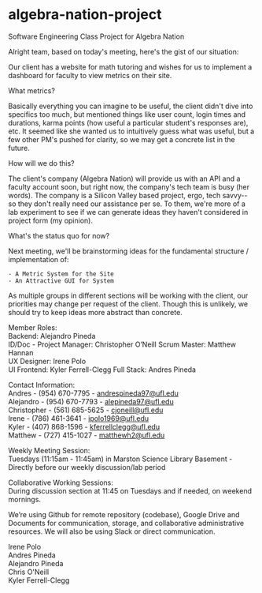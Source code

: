 # algebra-nation-project
Software Engineering Class Project for Algebra Nation

Alright team, based on today's meeting, here's the gist of our situation:

Our client has a website for math tutoring and wishes for us to implement
a dashboard for faculty to view metrics on their site.

What metrics?

Basically everything you can imagine to be useful, the client didn't dive into specifics
too much, but mentioned things like user count, login times and durations, karma points (how useful a particular student's responses are), etc.  It seemed like she wanted us to intuitively guess what was useful, but a few other PM's pushed for clarity, so we may get
a concrete list in the future.

How will we do this?

The client's company (Algebra Nation) will provide us with an API and a faculty account soon, but right now, the company's tech team is busy (her words).  The company is a Silicon Valley based project, ergo, tech savvy--  so they don't really need our assistance per se.  To them, we're more of a lab experiment to see if we can generate ideas they haven't considered in project form (my opinion).

What's the status quo for now?

Next meeting, we'll be brainstorming ideas for the fundamental structure / implementation
of:

    - A Metric System for the Site
    - An Attractive GUI for System

As multiple groups in different sections will be working with the client, our priorities may change per request of the client. Though this is unlikely, we should try to keep ideas more abstract than concrete.

Member Roles:<br>
Backend: Alejandro Pineda<br>
ID/Doc - Project Manager: Christopher O’Neill Scrum Master: Matthew Hannan<br>
UX Designer: Irene Polo<br>
UI Frontend: Kyler Ferrell-Clegg Full Stack: Andres Pineda<br>

Contact Information:<br>
Andres - (954) 670-7795 - andrespineda97@ufl.edu<br>
Alejandro - (954) 670-7793 - alepineda97@ufl.edu<br>
Christopher - (561) 685-5625 - cjoneill@ufl.edu<br>
Irene - (786) 461-3641 - ipolo1969@ufl.edu<br>
Kyler - (407) 868-1596 - kferrellclegg@ufl.edu<br>
Matthew - (727) 415-1027 - matthewh2@ufl.edu<br>

Weekly Meeting Session:<br>
Tuesdays (11:15am - 11:45am) in Marston Science Library Basement - Directly before our weekly discussion/lab period

Collaborative Working Sessions:<br>
During discussion section at 11:45 on Tuesdays and if needed, on weekend mornings.

We’re using Github for remote repository (codebase), Google Drive and Documents for communication, storage, and collaborative administrative resources. We will also be using Slack or direct communication.

Irene Polo<br>
Andres Pineda<br>
Alejandro Pineda<br>
Chris O'Neill<br>
Kyler Ferrell-Clegg

